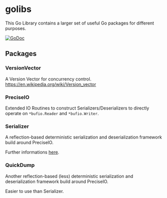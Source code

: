 # golibs
This Go Library contains a larger set of useful Go packages for different purposes.

[![GoDoc](https://godoc.org/github.com/byte-mug/golibs?status.svg)](https://godoc.org/github.com/byte-mug/golibs)

## Packages

### VersionVector

A Version Vector for concurrency control. https://en.wikipedia.org/wiki/Version_vector

### PreciseIO

Extended IO Routines to construct Serializers/Deserializers to directly operate on
`*bufio.Reader` and `*bufio.Writer`.

### Serializer

A reflection-based deterministic serialization and deserialization framework build around PreciseIO.

Further informations [here](serializer/).

### QuickDump

Another reflection-based (less) deterministic serialization and deserialization framework build around PreciseIO.

Easier to use than Serializer.